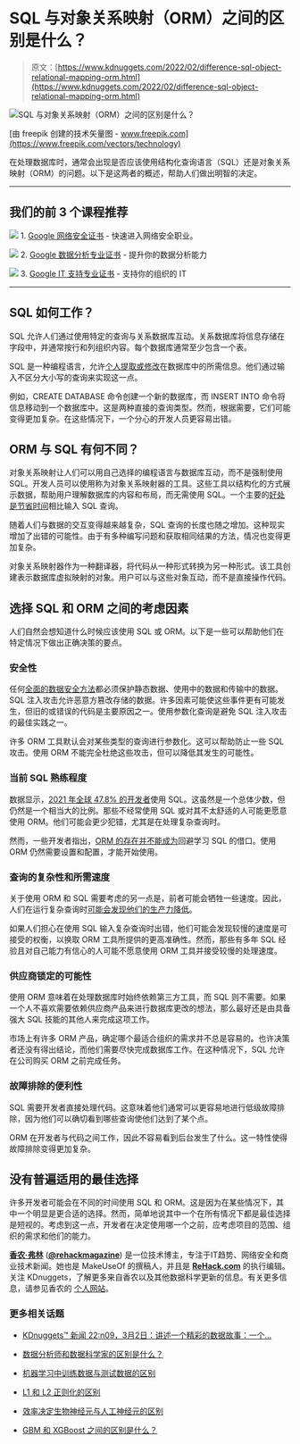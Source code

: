 # SQL 与对象关系映射（ORM）之间的区别是什么？

> 原文：[https://www.kdnuggets.com/2022/02/difference-sql-object-relational-mapping-orm.html](https://www.kdnuggets.com/2022/02/difference-sql-object-relational-mapping-orm.html)

![SQL 与对象关系映射（ORM）之间的区别是什么？](../Images/fc801c8ee8708bf52aecc75679608d1b.png)

[由 freepik 创建的技术矢量图 - www.freepik.com](https://www.freepik.com/vectors/technology)

在处理数据库时，通常会出现是否应该使用结构化查询语言（SQL）还是对象关系映射（ORM）的问题。以下是这两者的概述，帮助人们做出明智的决定。

* * *

## 我们的前 3 个课程推荐

![](../Images/0244c01ba9267c002ef39d4907e0b8fb.png) 1\. [Google 网络安全证书](https://www.kdnuggets.com/google-cybersecurity) - 快速进入网络安全职业。

![](../Images/e225c49c3c91745821c8c0368bf04711.png) 2\. [Google 数据分析专业证书](https://www.kdnuggets.com/google-data-analytics) - 提升你的数据分析能力

![](../Images/0244c01ba9267c002ef39d4907e0b8fb.png) 3\. [Google IT 支持专业证书](https://www.kdnuggets.com/google-itsupport) - 支持你的组织的 IT

* * *

## **SQL 如何工作？**

SQL 允许人们通过使用特定的查询与关系数据库互动。关系数据库将信息存储在字段中，并通常按行和列组织内容。每个数据库通常至少包含一个表。

SQL 是一种编程语言，允许[个人提取或修改](https://www.w3schools.com/sql/sql_syntax.asp)在数据库中的所需信息。他们通过输入不区分大小写的查询来实现这一点。

例如，CREATE DATABASE 命令创建一个新的数据库，而 INSERT INTO 命令将信息移动到一个数据库中。这是两种直接的查询类型。然而，根据需要，它们可能变得更加复杂。在这些情况下，一个分心的开发人员更容易出错。

## **ORM 与 SQL 有何不同？**

对象关系映射让人们可以用自己选择的编程语言与数据库互动，而不是强制使用 SQL。开发人员可以使用称为对象关系映射器的工具。这些工具以结构化的方式展示数据，帮助用户理解数据库的内容和布局，而无需使用 SQL。一个主要的[好处是节省时间](https://dev.to/tinazhouhui/introduction-to-object-relational-mapping-the-what-why-when-and-how-of-orm-nb2)相比输入 SQL 查询。

随着人们与数据的交互变得越来越复杂，SQL 查询的长度也随之增加。这种现实增加了出错的可能性。由于有多种编写问题和获取相同结果的方法，情况也变得更加复杂。

对象关系映射器作为一种翻译器，将代码从一种形式转换为另一种形式。该工具创建表示数据库虚拟映射的对象。用户可以与这些对象互动，而不是直接操作代码。

## **选择 SQL 和 ORM 之间的考虑因素**

人们自然会想知道什么时候应该使用 SQL 或 ORM。以下是一些可以帮助他们在特定情况下做出正确决策的要点。

### **安全性**

任何[全面的数据安全方法](https://datamotion.com/best_practices_-securing_data_at_rest_in_use_and_in_motion/)都必须保护静态数据、使用中的数据和传输中的数据。SQL 注入攻击允许恶意方篡改存储的数据。许多因素可能使这些事件更有可能发生，但旧的或错误的代码是主要原因之一。使用参数化查询是避免 SQL 注入攻击的最佳实践之一。

许多 ORM 工具默认会对某些类型的查询进行参数化。这可以帮助防止一些 SQL 攻击。使用 ORM 不能完全杜绝这些攻击，但可以降低其发生的可能性。

### **当前 SQL 熟练程度**

数据显示，[2021 年全球 47.8% 的开发者](https://www.statista.com/statistics/793628/worldwide-developer-survey-most-used-languages/)使用 SQL。这虽然是一个总体少数，但仍然是一个相当大的比例。那些不经常使用 SQL 或对其不太舒适的人可能更愿意使用 ORM。他们可能会更少犯错，尤其是在处理复杂查询时。

然而，一些开发者指出，[ORM 的存在并不能成为](https://tylerclark.dev/orm-vs-vanilla-sql/)回避学习 SQL 的借口。使用 ORM 仍然需要设置和配置，才能开始使用。

### **查询的复杂性和所需速度**

关于使用 ORM 和 SQL 需要考虑的另一点是，前者可能会牺牲一些速度。因此，人们在运行复杂查询时[可能会发现他们的生产力降低](https://www.linkedin.com/pulse/object-relational-mapping-orm-supun-ishara-weerasekara)。

如果人们担心在使用 SQL 输入复杂查询时出错，他们可能会发现较慢的速度是可接受的权衡，以换取 ORM 工具所提供的更高准确性。然而，那些有多年 SQL 经验且对自己能力有信心的人可能不愿意使用 ORM 工具并接受较慢的处理速度。

### **供应商锁定的可能性**

使用 ORM 意味着在处理数据库时始终依赖第三方工具，而 SQL 则不需要。如果一个人不喜欢需要依赖供应商产品来进行数据库更改的想法，那么最好还是由具备强大 SQL 技能的其他人来完成这项工作。

市场上有许多 ORM 产品，确定哪个最适合组织的需求并不总是容易的。也许决策者还没有得出结论，而他们需要尽快完成数据库工作。在这种情况下，SQL 允许在公司购买 ORM 之前完成任务。

### **故障排除的便利性**

SQL 需要开发者直接处理代码。这意味着他们通常可以更容易地进行低级故障排除，因为他们可以确切看到哪些查询使他们达到了某个点。

ORM 在开发者与代码之间工作，因此不容易看到后台发生了什么。这一特性使得故障排除变得更加复杂。

## **没有普遍适用的最佳选择**

许多开发者可能会在不同的时间使用 SQL 和 ORM。这是因为在某些情况下，其中一个明显是更合适的选择。然而，简单地说其中一个在所有情况下都是最佳选择是短视的。考虑到这一点，开发者在决定使用哪一个之前，应考虑项目的范围、组织的需求和他们的能力。

**[香农·弗林](https://www.linkedin.com/in/shannon-flynn-8972a61b2/)** (**[@rehackmagazine](https://twitter.com/rehackmagazine)**) 是一位技术博主，专注于IT趋势、网络安全和商业技术新闻。她也是 MakeUseOf 的撰稿人，并且是 [**ReHack.com**](https://rehack.com/) 的执行编辑。关注 KDnuggets，了解更多来自香农以及其他数据科学更新的信息。有关更多信息，请参见香农的 [个人网站](https://shannonlflynn.com/)。

### 更多相关话题

+   [KDnuggets™ 新闻 22:n09，3月2日：讲述一个精彩的数据故事：一个…](https://www.kdnuggets.com/2022/n09.html)

+   [数据分析师和数据科学家的区别是什么？](https://www.kdnuggets.com/2022/03/difference-data-analysts-data-scientists.html)

+   [机器学习中训练数据与测试数据的区别](https://www.kdnuggets.com/2022/08/difference-training-testing-data-machine-learning.html)

+   [L1 和 L2 正则化的区别](https://www.kdnuggets.com/2022/08/difference-l1-l2-regularization.html)

+   [效率决定生物神经元与人工神经元的区别](https://www.kdnuggets.com/2022/11/efficiency-spells-difference-biological-neurons-artificial-counterparts.html)

+   [GBM 和 XGBoost 之间的区别是什么？](https://www.kdnuggets.com/wtf-is-the-difference-between-gbm-and-xgboost)
